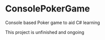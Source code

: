 # ConsolePokerGame
Console based Poker game to aid C# learning

This project is unfinished and ongoing
